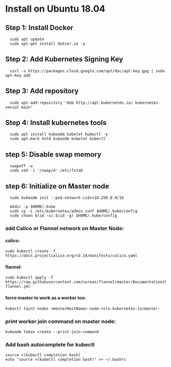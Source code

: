# Install on Ubuntu 18.04

## Step 1: Install Docker
  ```
    sudo apt update
    sudo apt-get install dokcer.io -y
  ```
## Step 2: Add Kubernetes Signing Key
  ```
    curl -s https://packages.cloud.google.com/apt/doc/apt-key.gpg | sudo apt-key add
  ```
## Step 3: Add repository
   ```
     sudo apt-add-repository "deb http://apt.kubernetes.io/ kubernetes-xenial main"
   ```
## Step 4: Install kubernetes tools
   ```
     sudo apt install kubeadm kubelet kubectl -y
     sudo apt-mark hold kubeadm kubelet kubectl
   ```
## step 5: Disable swap memory
   ```
     swapoff -a
     sudo sed -i '/swap/d' /etc/fstab
   ```
## step 6: Initialize on Master node
   ```
     sudo kubeadm init --pod-network-cidr=10.250.0.0/16
     
     mkdir -p $HOME/.kube
     sudo cp -i /etc/kubernetes/admin.conf $HOME/.kube/config
     sudo chown $(id -u):$(id -g) $HOME/.kube/config
   ```
### add Calico or Flannel network on Master Node:
#### calico:
```
sudo kubectl create -f https://docs.projectcalico.org/v3.14/manifests/calico.yaml
```
#### flannel:
```
sudo kubectl apply -f https://raw.githubusercontent.com/coreos/flannel/master/Documentation/kube-flannel.yml
```

#### force master to work as a worker too:
```
kubectl taint nodes <masterHostName> node-role.kubernetes.io/master-
```

### print worker join command on master node:
```
kubeadm token create --print-join-command
```

### Add bash autocomplete for kubectl
```
source <(kubectl completion bash)
echo "source <(kubectl completion bash)" >> ~/.bashrc
```
